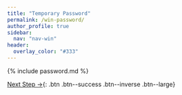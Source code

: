 ```yaml
---
title: "Temporary Password"
permalink: /win-password/
author_profile: true
sidebar:
  nav: "nav-win"
header:
  overlay_color: "#333"
---
```


{% include password.md %}

[Next Step &rarr;](/win-slack){: .btn .btn--success .btn--inverse .btn--large} 